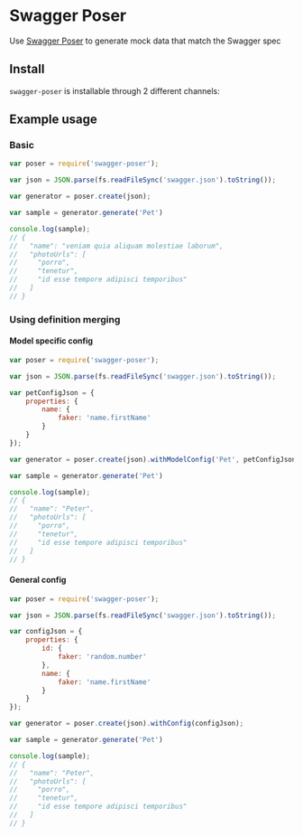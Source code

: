 # Swagger Poser

Use [Swagger Poser](https://github.com/lemonzinger/poser) to generate mock data that match the Swagger spec

## Install

`swagger-poser` is installable through 2 different channels:


## Example usage

### Basic

```javascript
var poser = require('swagger-poser');

var json = JSON.parse(fs.readFileSync('swagger.json').toString());

var generator = poser.create(json);

var sample = generator.generate('Pet')

console.log(sample);
// {
//   "name": "veniam quia aliquam molestiae laborum",
//   "photoUrls": [
//     "porro",
//     "tenetur",
//     "id esse tempore adipisci temporibus"
//   ]
// }
```

### Using definition merging

#### Model specific config

```javascript
var poser = require('swagger-poser');

var json = JSON.parse(fs.readFileSync('swagger.json').toString());

var petConfigJson = {
	properties: {
		name: {
			faker: 'name.firstName'
		}
	}
});

var generator = poser.create(json).withModelConfig('Pet', petConfigJson);

var sample = generator.generate('Pet')

console.log(sample);
// {
//   "name": "Peter",
//   "photoUrls": [
//     "porro",
//     "tenetur",
//     "id esse tempore adipisci temporibus"
//   ]
// }
```
#### General config

```javascript
var poser = require('swagger-poser');

var json = JSON.parse(fs.readFileSync('swagger.json').toString());

var configJson = {
	properties: {
		id: {
			faker: 'random.number'
		},
		name: {
			faker: 'name.firstName'
		}
	}
});

var generator = poser.create(json).withConfig(configJson);

var sample = generator.generate('Pet')

console.log(sample);
// {
//   "name": "Peter",
//   "photoUrls": [
//     "porro",
//     "tenetur",
//     "id esse tempore adipisci temporibus"
//   ]
// }
```